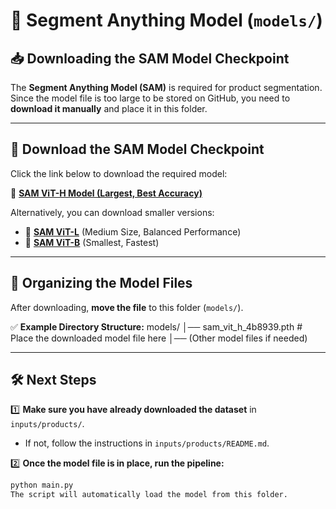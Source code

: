 # 📂 Segment Anything Model (`models/`)

## 📥 Downloading the SAM Model Checkpoint
The **Segment Anything Model (SAM)** is required for product segmentation.  
Since the model file is too large to be stored on GitHub, you need to **download it manually** and place it in this folder.

---

## 🔗 **Download the SAM Model Checkpoint**
Click the link below to download the required model:

🔗 **[SAM ViT-H Model (Largest, Best Accuracy)](https://dl.fbaipublicfiles.com/segment_anything/sam_vit_h_4b8939.pth)**

Alternatively, you can download smaller versions:
- 🔹 **[SAM ViT-L](https://dl.fbaipublicfiles.com/segment_anything/sam_vit_l_0b3195.pth)** (Medium Size, Balanced Performance)
- 🔹 **[SAM ViT-B](https://dl.fbaipublicfiles.com/segment_anything/sam_vit_b_01ec64.pth)** (Smallest, Fastest)

---

## 📂 Organizing the Model Files
After downloading, **move the file** to this folder (`models/`).

✅ **Example Directory Structure:**
models/ │── sam_vit_h_4b8939.pth # Place the downloaded model file here │── (Other model files if needed)


---

## 🛠 Next Steps
1️⃣ **Make sure you have already downloaded the dataset** in `inputs/products/`.  
   - If not, follow the instructions in `inputs/products/README.md`.

2️⃣ **Once the model file is in place, run the pipeline:**
   ```bash
   python main.py
The script will automatically load the model from this folder.

